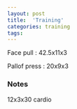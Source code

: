 ```yaml
---
layout: post
title:  'Training'
categories: training
tags: 
---
```


Face pull : 42.5x11x3

Pallof press  : 20x9x3

### Notes

12x3x30 cardio
